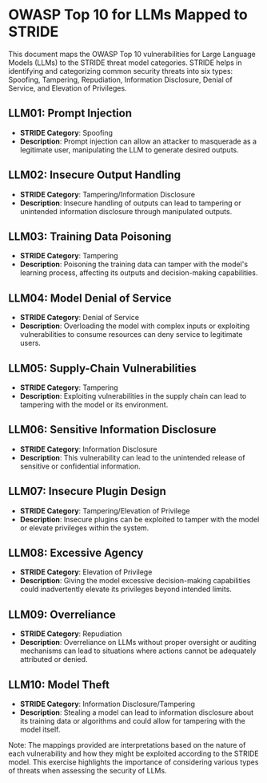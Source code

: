 # OWASP Top 10 for LLMs Mapped to STRIDE

This document maps the OWASP Top 10 vulnerabilities for Large Language Models (LLMs) to the STRIDE threat model categories. STRIDE helps in identifying and categorizing common security threats into six types: Spoofing, Tampering, Repudiation, Information Disclosure, Denial of Service, and Elevation of Privileges.

## LLM01: Prompt Injection

- **STRIDE Category**: Spoofing
- **Description**: Prompt injection can allow an attacker to masquerade as a legitimate user, manipulating the LLM to generate desired outputs.

## LLM02: Insecure Output Handling

- **STRIDE Category**: Tampering/Information Disclosure
- **Description**: Insecure handling of outputs can lead to tampering or unintended information disclosure through manipulated outputs.

## LLM03: Training Data Poisoning

- **STRIDE Category**: Tampering
- **Description**: Poisoning the training data can tamper with the model's learning process, affecting its outputs and decision-making capabilities.

## LLM04: Model Denial of Service

- **STRIDE Category**: Denial of Service
- **Description**: Overloading the model with complex inputs or exploiting vulnerabilities to consume resources can deny service to legitimate users.

## LLM05: Supply-Chain Vulnerabilities

- **STRIDE Category**: Tampering
- **Description**: Exploiting vulnerabilities in the supply chain can lead to tampering with the model or its environment.

## LLM06: Sensitive Information Disclosure

- **STRIDE Category**: Information Disclosure
- **Description**: This vulnerability can lead to the unintended release of sensitive or confidential information.

## LLM07: Insecure Plugin Design

- **STRIDE Category**: Tampering/Elevation of Privilege
- **Description**: Insecure plugins can be exploited to tamper with the model or elevate privileges within the system.

## LLM08: Excessive Agency

- **STRIDE Category**: Elevation of Privilege
- **Description**: Giving the model excessive decision-making capabilities could inadvertently elevate its privileges beyond intended limits.

## LLM09: Overreliance

- **STRIDE Category**: Repudiation
- **Description**: Overreliance on LLMs without proper oversight or auditing mechanisms can lead to situations where actions cannot be adequately attributed or denied.

## LLM10: Model Theft

- **STRIDE Category**: Information Disclosure/Tampering
- **Description**: Stealing a model can lead to information disclosure about its training data or algorithms and could allow for tampering with the model itself.

Note: The mappings provided are interpretations based on the nature of each vulnerability and how they might be exploited according to the STRIDE model. This exercise highlights the importance of considering various types of threats when assessing the security of LLMs.
